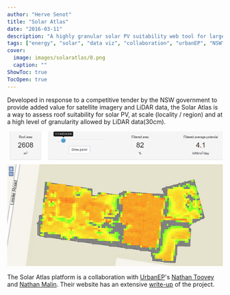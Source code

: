 ```yaml
---
author: "Herve Senot"
title: "Solar Atlas"
date: "2016-03-11"
description: "A highly granular solar PV suitability web tool for large areas"
tags: ["energy", "solar", "data viz", "collaboration", "urbanEP", "NSW", "LiDAR"]
cover:
  image: images/solaratlas/0.png
  caption: ""
ShowToc: true
TocOpen: true
---
```


Developed in response to a competitive tender by the NSW government to provide added value for satellite imagery and LiDAR data, the Solar Atlas is a way to assess roof suitability for solar PV, at scale (locality / region) and at a high level of granularity allowed by LiDAR data(30cm).

![solar atlas platform](/images/solaratlas/1.png)

The Solar Atlas platform is a collaboration with [UrbanEP](https://www.urbanep.com.au/)'s [Nathan Toovey](https://www.linkedin.com/in/nathan-toovey-98448ab/) and [Nathan Malin](https://www.linkedin.com/in/nathan-malin-a3989521/). Their website has an extensive [write-up](https://www.urbanep.com.au/projects/mapping-urban-solar-potential) of the project.